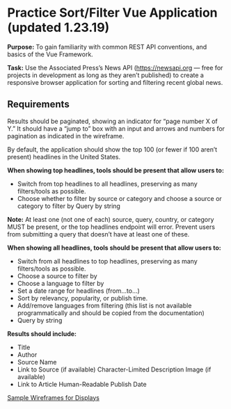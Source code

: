 # Practice Sort/Filter Vue Application (updated 1.23.19)

__Purpose:__ To gain familiarity with common REST API conventions, and basics of the Vue Framework.

__Task:__ Use the Associated Press’s News API (https://newsapi.org — free for projects in development as long as they aren’t published) to create a responsive browser application for sorting and filtering recent global news.

## Requirements
Results should be paginated, showing an indicator for “page number X of Y.” It should have a “jump to” box with an input and arrows and numbers for pagination as indicated in the wireframe.

By default, the application should show the top 100 (or fewer if 100 aren’t present) headlines in the United States.

__When showing top headlines, tools should be present that allow users to:__
* Switch from top headlines to all headlines, preserving as many filters/tools as possible.
* Choose whether to filter by source or category and choose a source or category to filter by Query by string

__Note:__ At least one (not one of each) source, query, country, or category MUST be present, or the top headlines endpoint will error. Prevent users from submitting a query that doesn’t have at least one of these.

__When showing all headlines, tools should be present that allow users to:__
* Switch from all headlines to top headlines, preserving as many filters/tools as possible.
* Choose a source to filter by
* Choose a language to filter by
* Set a date range for headlines (from...to...)
* Sort by relevancy, popularity, or publish time.
* Add/remove languages from filtering (this list is not available programmatically and should be copied from the documentation)
* Query by string

__Results should include:__
* Title
* Author
* Source Name
* Link to Source (if available) Character-Limited Description Image (if available)
* Link to Article Human-Readable Publish Date

[Sample Wireframes for Displays](challenges/wireframes.pdf)
